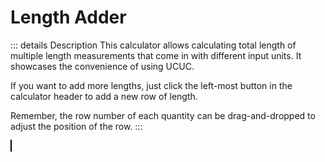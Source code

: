 <script setup>
  import CalcEmbeder from '../components/calc-embeder.vue'

  const calcData = {
    title: 'Length Adder', 
    calcUrl: 'c-20220307.234553663-e3d-09d418-5b4a3f' 
  }
</script>

# Length Adder
::: details Description
This calculator allows calculating total length of multiple length measurements that come in with different input units. It showcases the convenience of using UCUC.  

If you want to add more lengths, just click the left-most button in the calculator header to add a new row of length.  

Remember, the row number of each quantity can be drag-and-dropped to adjust the position of the row.
:::

<CalcEmbeder :calcData="calcData"
  width="100%" :iframeHeight="400" style="border:1px solid black;">
</CalcEmbeder>
